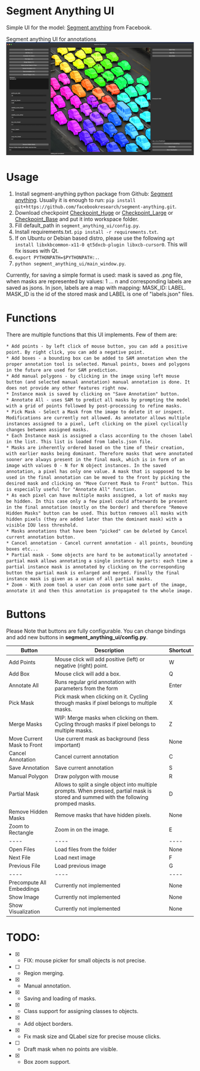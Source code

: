 # Segment Anything UI
Simple UI for the model: [Segment anything](https://github.com/facebookresearch/segment-anything) from Facebook.


Segment anything UI for annotations
![GUI](./assets/example.png)



# Usage

 1. Install segment-anything python package from Github: [Segment anything](https://github.com/facebookresearch/segment-anything). Usually it is enough to run: ```pip install git+https://github.com/facebookresearch/segment-anything.git```.
 2. Download checkpoint [Checkpoint_Huge](https://dl.fbaipublicfiles.com/segment_anything/sam_vit_h_4b8939.pth) or [Checkpoint_Large](https://dl.fbaipublicfiles.com/segment_anything/sam_vit_l_0b3195.pth) or [Checkpoint_Base](https://dl.fbaipublicfiles.com/segment_anything/sam_vit_b_01ec64.pth) and put it into workspace folder.
 3. Fill default_path in ```segment_anything_ui/config.py```.
 4. Install requirements.txt. ```pip install -r requirements.txt```.
 5. If on Ubuntu or Debian based distro, please use the following ```apt install libxkbcommon-x11-0 qt5dxcb-plugin libxcb-cursor0```. This will fix issues with Qt.
 6. ```export PYTHONPATH=$PYTHONPATH:.```.
 7. ```python segment_anything_ui/main_window.py```.

Currently, for saving a simple format is used: mask is saved as .png file, when masks are represented by values: 1 ... n and corresponding labels are saved as jsons. In json, labels are a map with mapping: MASK_ID: LABEL. MASK_ID is the id of the stored mask and LABEL is one of "labels.json" files.

# Functions
There are multiple functions that this UI implements. Few of them are:

    * Add points - by left click of mouse button, you can add a positive point. By right click, you can add a negative point.
    * Add boxes - a bounding box can be added to SAM annotation when the proper annotation tool is selected. Manual points, boxes and polygons in the future are used for SAM prediction.
    * Add manual polygons - by clicking in the image using left mouse button (and selected manual annotation) manual annotation is done. It does not provide any other features right now.
    * Instance mask is saved by clicking on "Save Annotation" button.
    * Annotate All - uses SAM to predict all masks by prompting the model with a grid of points followed by post-processing to refine masks.
    * Pick Mask - Select a Mask from the image to delete it or inspect. Modifications are currently not allowed. As annotator allows multiple instances assigned to a pixel, Left clicking on the pixel cyclically changes between assigned masks.
    * Each Instance mask is assigned a class according to the chosen label in the list. This list is loaded from labels.json file.
    * Masks are inherently ordered based on the time of their creation, with earlier masks being dominant. Therefore masks that were annotated sooner are always present in the final mask, which is in form of an image with values 0 - N for N object instances. In the saved annotation, a pixel has only one value. A mask that is supposed to be used in the final annotation can be moved to the front by picking the desired mask and clicking on "Move Current Mask to Front" button. This is especially useful for "Annotate All" function.
    * As each pixel can have multiple masks assigned, a lot of masks may be hidden. In this case only a few pixel could afterwards be present in the final annotation (mostly on the border) and therefore "Remove Hidden Masks" button can be used. This button removes all masks with hidden pixels (they are added later than the dominant mask) with a visible IOU less threshold.
    * Masks annotations that have been "picked" can be deleted by Cancel current annotation button.
    * Cancel annotation - Cancel current annotation - all points, bounding boxes etc...
    * Partial mask - Some objects are hard to be automatically annotated - partial mask allows annotating a single instance by parts: each time a partial instance mask is annotated by clicking on the corresponding button the partial mask is enlarged and merged. Finally the final instance mask is given as a union of all partial masks.
    * Zoom - With zoom tool a user can zoom onto some part of the image, annotate it and then this annotation is propagated to the whole image.



# Buttons

Please Note that buttons are fully configurable. You can change bindings and add new buttons in **segment_anything_ui/config.py**.

| **Button** | **Description** | **Shortcut** |
| --- | --- | --- |
| Add Points | Mouse click will add positive (left) or negative (right) point. | W |
| Add Box | Mouse click will add a box. | Q |
| Annotate All | Runs regular grid annotation with parameters from the form | Enter |
| Pick Mask | Pick mask when clicking on it. Cycling through masks if pixel belongs to multiple masks. | X |
| Merge Masks | WIP: Merge masks when clicking on them. Cycling through masks if pixel belongs to multiple masks. | Z |
| Move Current Mask to Front | Use current mask as background (less important) | None |
| Cancel Annotation | Cancel current annotation | C |
| Save Annotation | Save current annotation | S |
| Manual Polygon | Draw polygon with mouse | R |
| Partial Mask | Allows to split a single object into multiple prompts. When pressed, partial mask is stored and summed with the following promped masks. | D |
| Remove Hidden Masks | Remove masks that have hidden pixels. | None |
| Zoom to Rectangle | Zoom in on the image. | E |
| ---- | ---- | ---- |
| Open Files | Load files from the folder | None |
| Next File | Load next image | F |
| Previous File | Load previous image | G |
| ---- | ---- | ---- |
| Precompute All Embeddings | Currently not implemented | None |
| Show Image | Currently not implemented | None |
| Show Visualization | Currently not implemented | None |


# TODO:

 - [x] - FIX: mouse picker for small objects is not precise.
 - [ ] - Region merging.
 - [x] - Manual annotation.
 - [x] - Saving and loading of masks.
 - [x] - Class support for assigning classes to objects.
 - [x] - Add object borders.
 - [x] - Fix mask size and QLabel size for precise mouse clicks.
 - [ ] - Draft mask when no points are visible.
 - [x] - Box zoom support.